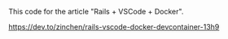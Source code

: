 This code for the article "Rails + VSCode + Docker".

<https://dev.to/zinchen/rails-vscode-docker-devcontainer-13h9>

